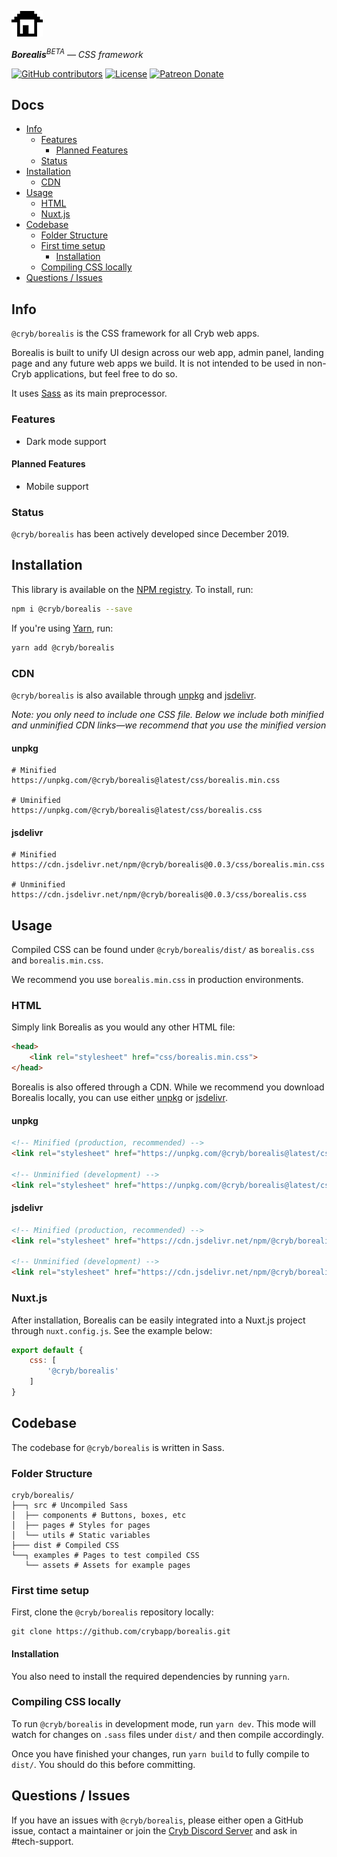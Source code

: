![Cryb OSS](.github/cryb.png "Cryb OSS Logo")

_**Borealis**<sup>BETA</sup> — CSS framework_

[![GitHub contributors](https://img.shields.io/github/contributors/crybapp/borealis)](https://github.com/crybapp/borealis/graphs/contributors) [![License](https://img.shields.io/github/license/crybapp/borealis)](https://github.com/crybapp/borealis/blob/master/LICENSE) [![Patreon Donate](https://img.shields.io/badge/donate-Patreon-red.svg)](https://patreon.com/cryb)

## Docs
* [Info](#info)
    * [Features](#features)
        * [Planned Features](#planned-features)
    * [Status](#status)
* [Installation](#installation)
	* [CDN](#cdn)
* [Usage](#usage)
	* [HTML](#html)
	* [Nuxt.js](#nuxt.js)
* [Codebase](#codebase)
    * [Folder Structure](#folder-structure)
    * [First time setup](#first-time-setup)
        * [Installation](#installation)
    * [Compiling CSS locally](#compiling-css-locally)
* [Questions / Issues](#questions--issues)

## Info
`@cryb/borealis` is the CSS framework for all Cryb web apps.

Borealis is built to unify UI design across our web app, admin panel, landing page and any future web apps we build. It is not intended to be used in non-Cryb applications, but feel free to do so.

It uses [Sass](https://sass-lang.com/) as its main preprocessor.

### Features
* Dark mode support

#### Planned Features
* Mobile support

### Status
`@cryb/borealis` has been actively developed since December 2019.

## Installation
This library is available on the [NPM registry](https://www.npmjs.com/package/@cryb/borealis). To install, run:
```bash
npm i @cryb/borealis --save
```
If you're using [Yarn](https://yarnpkg.com), run:

```bash
yarn add @cryb/borealis
```

### CDN
`@cryb/borealis` is also available through [unpkg](https://unpkg.com/) and [jsdelivr](https://www.jsdelivr.com/).

*Note: you only need to include one CSS file. Below we include both minified and unminified CDN links—we recommend that you use the minified version*

#### unpkg
```
# Minified
https://unpkg.com/@cryb/borealis@latest/css/borealis.min.css

# Uminified
https://unpkg.com/@cryb/borealis@latest/css/borealis.css
```

#### jsdelivr
```
# Minified
https://cdn.jsdelivr.net/npm/@cryb/borealis@0.0.3/css/borealis.min.css

# Unminified
https://cdn.jsdelivr.net/npm/@cryb/borealis@0.0.3/css/borealis.css
```

## Usage
Compiled CSS can be found under `@cryb/borealis/dist/` as `borealis.css` and `borealis.min.css`.

We recommend you use `borealis.min.css` in production environments.

### HTML
Simply link Borealis as you would any other HTML file:
```html
<head>
	<link rel="stylesheet" href="css/borealis.min.css">
</head>
```

Borealis is also offered through a CDN. While we recommend you download Borealis locally, you can use either [unpkg](https://unpkg.com/) or [jsdelivr](https://www.jsdelivr.com/).

#### unpkg
```html
<!-- Minified (production, recommended) -->
<link rel="stylesheet" href="https://unpkg.com/@cryb/borealis@latest/css/borealis.min.css" />

<!-- Unminified (development) -->
<link rel="stylesheet" href="https://unpkg.com/@cryb/borealis@latest/css/borealis.min.css" />
```

#### jsdelivr
```html
<!-- Minified (production, recommended) -->
<link rel="stylesheet" href="https://cdn.jsdelivr.net/npm/@cryb/borealis@0.0.3/css/borealis.min.css" />

<!-- Unminified (development) -->
<link rel="stylesheet" href="https://cdn.jsdelivr.net/npm/@cryb/borealis@0.0.3/css/borealis.css" />
```

### Nuxt.js
After installation, Borealis can be easily integrated into a Nuxt.js project through `nuxt.config.js`. See the example below:
```js
export default {
	css: [
		'@cryb/borealis'
	]
}
```

## Codebase
The codebase for `@cryb/borealis` is written in Sass.

### Folder Structure
```
cryb/borealis/
├──┐ src # Uncompiled Sass
│  ├── components # Buttons, boxes, etc
│  ├── pages # Styles for pages
│  └── utils # Static variables
├─── dist # Compiled CSS
└──┐ examples # Pages to test compiled CSS
   └── assets # Assets for example pages
```

### First time setup
First, clone the `@cryb/borealis` repository locally:

```
git clone https://github.com/crybapp/borealis.git
```

#### Installation
You also need to install the required dependencies by running `yarn`.

### Compiling CSS locally
To run `@cryb/borealis` in development mode, run `yarn dev`. This mode will watch for changes on `.sass` files under `dist/` and then compile accordingly.

Once you have finished your changes, run `yarn build` to fully compile to `dist/`. You should do this before committing.

## Questions / Issues
If you have an issues with `@cryb/borealis`, please either open a GitHub issue, contact a maintainer or join the [Cryb Discord Server](https://discord.gg/ShTATH4) and ask in #tech-support.
